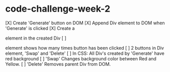 # code-challenge-week-2

[X] Create 'Generate' button on DOM
[X] Append Div element to DOM when 'Generate' is clicked
[X] Create a <p> element in the created Div 
[ ] <p> element shows how many times button has been clicked
[ ] 2 buttons in Div element, 'Swap' and 'Delete'
[ ] In CSS: All Div's created by 'Generate' have red background
[ ] 'Swap' Changes background color between Red and Yellow.
[ ] 'Delete' Removes parent Div from DOM. 